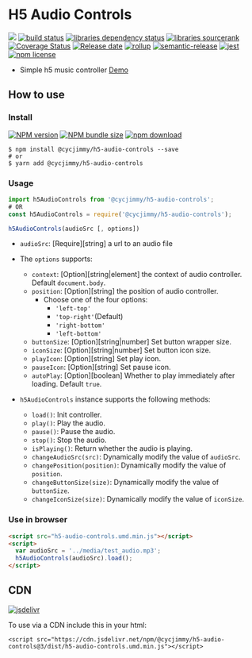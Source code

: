 # H5 Audio Controls
![][workflows-badge-image]
[![build status][travis-image]][travis-url]
[![libraries dependency status][libraries-status-image]][libraries-status-url]
[![libraries sourcerank][libraries-sourcerank-image]][libraries-sourcerank-url]
[![Coverage Status][coverage-image]][coverage-url]
[![Release date][release-date-image]][release-url]
[![rollup][rollup-image]][rollup-url]
[![semantic-release][semantic-image]][semantic-url]
[![jest][jest-image]][jest-url]
[![npm license][license-image]][download-url]

* Simple h5 music controller [Demo][github-pages-url]

## How to use
### Install
[![NPM version][npm-image]][npm-url]
[![NPM bundle size][npm-bundle-size-image]][npm-url]
[![npm download][download-image]][download-url]

```shell
$ npm install @cycjimmy/h5-audio-controls --save
# or
$ yarn add @cycjimmy/h5-audio-controls
```

### Usage
```javascript
import h5AudioControls from '@cycjimmy/h5-audio-controls';
# OR
const h5AudioControls = require('@cycjimmy/h5-audio-controls');
```

```javascript
h5AudioControls(audioSrc [, options])
```

* `audioSrc`: [Require][string] a url to an audio file
* The `options` supports:
  * `context`: [Option][string|element] the context of audio controller. Default `document.body`.
  * `position`: [Option][string] the position of audio controller.
    * Choose one of the four options:
      * `'left-top'`
      * `'top-right'`(Default)
      * `'right-bottom'`
      * `'left-bottom'`
  * `buttonSize`: [Option][string|number] Set button wrapper size.
  * `iconSize`: [Option][string|number] Set button icon size.
  * `playIcon`: [Option][string] Set play icon.
  * `pauseIcon`: [Option][string] Set pause icon.
  * `autoPlay`: [Option][boolean] Whether to play immediately after loading. Default `true`.

* `h5AudioControls` instance supports the following methods:
  * `load()`: Init controller.
  * `play()`: Play the audio.
  * `pause()`: Pause the audio.
  * `stop()`: Stop the audio.
  * `isPlaying()`: Return whether the audio is playing.
  * `changeAudioSrc(src)`: Dynamically modify the value of `audioSrc`.
  * `changePosition(position)`: Dynamically modify the value of `position`.
  * `changeButtonSize(size)`: Dynamically modify the value of `buttonSize`.
  * `changeIconSize(size)`: Dynamically modify the value of `iconSize`.

### Use in browser
```html
<script src="h5-audio-controls.umd.min.js"></script>
<script>
  var audioSrc = '../media/test_audio.mp3';
  h5AudioControls(audioSrc).load();
</script>
```

## CDN
[![jsdelivr][jsdelivr-image]][jsdelivr-url]

To use via a CDN include this in your html:
```text
<script src="https://cdn.jsdelivr.net/npm/@cycjimmy/h5-audio-controls@3/dist/h5-audio-controls.umd.min.js"></script>
```

<!-- Links: -->
[npm-image]: https://img.shields.io/npm/v/@cycjimmy/h5-audio-controls
[npm-url]: https://npmjs.org/package/@cycjimmy/h5-audio-controls
[npm-bundle-size-image]: https://img.shields.io/bundlephobia/min/@cycjimmy/h5-audio-controls

[download-image]: https://img.shields.io/npm/dt/@cycjimmy/h5-audio-controls
[download-url]: https://npmjs.org/package/@cycjimmy/h5-audio-controls

[jsdelivr-image]: https://img.shields.io/jsdelivr/npm/hy/@cycjimmy/h5-audio-controls
[jsdelivr-url]: https://www.jsdelivr.com/package/npm/@cycjimmy/h5-audio-controls

[workflows-badge-image]: https://github.com/cycjimmy/h5-audio-controls/workflows/Test%20CI/badge.svg
[travis-image]: https://img.shields.io/travis/cycjimmy/h5-audio-controls
[travis-url]: https://travis-ci.org/cycjimmy/h5-audio-controls

[libraries-status-image]: https://img.shields.io/librariesio/release/npm/@cycjimmy/h5-audio-controls
[libraries-sourcerank-image]: https://img.shields.io/librariesio/sourcerank/npm/@cycjimmy/h5-audio-controls
[libraries-status-url]: https://libraries.io/github/cycjimmy/h5-audio-controls
[libraries-sourcerank-url]: https://libraries.io/npm/@cycjimmy%2Fh5-audio-controls

[coverage-image]: https://img.shields.io/coveralls/github/cycjimmy/h5-audio-controls
[coverage-url]: https://coveralls.io/github/cycjimmy/h5-audio-controls

[release-date-image]: https://img.shields.io/github/release-date/cycjimmy/h5-audio-controls
[release-url]: https://github.com/cycjimmy/h5-audio-controls/releases

[rollup-image]: https://img.shields.io/github/package-json/dependency-version/cycjimmy/h5-audio-controls/dev/rollup
[rollup-url]: https://github.com/rollup/rollup

[semantic-image]: https://img.shields.io/badge/%20%20%F0%9F%93%A6%F0%9F%9A%80-semantic--release-e10079.svg
[semantic-url]: https://github.com/semantic-release/semantic-release

[jest-image]: https://img.shields.io/badge/tested_with-jest-99424f.svg
[jest-url]: https://github.com/facebook/jest

[license-image]: https://img.shields.io/npm/l/@cycjimmy/h5-audio-controls

[github-pages-url]: https://cycjimmy.github.io/h5-audio-controls/
